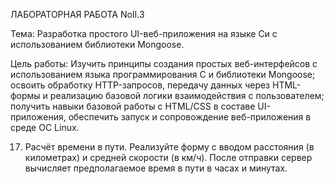 ЛАБОРАТОРНАЯ РАБОТА NoII.3

Тема: Разработка простого UI-веб-приложения на языке Си с использованием
библиотеки Mongoose.

Цель работы: Изучить принципы создания простых веб-интерфейсов с использованием
языка программирования C и библиотеки Mongoose; освоить обработку HTTP-запросов,
передачу данных через HTML-формы и реализацию базовой логики взаимодействия с
пользователем; получить навыки базовой работы с HTML/CSS в составе UI-приложения,
обеспечить запуск и сопровождение веб-приложения в среде ОС Linux.

17. Расчёт времени в пути. Реализуйте форму с вводом расстояния (в километрах) и средней
скорости (в км/ч). После отправки сервер вычисляет предполагаемое время в пути в часах и
минутах.
